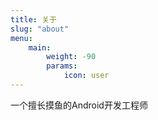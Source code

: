 ```yaml
---
title: 关于
slug: "about"
menu:
    main:
        weight: -90
        params:
            icon: user
---
```


一个擅长摸鱼的Android开发工程师
